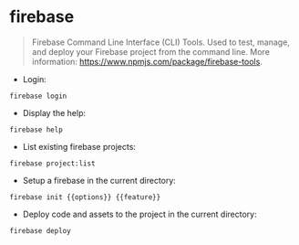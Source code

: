 # firebase

> Firebase Command Line Interface (CLI) Tools.
> Used to test, manage, and deploy your Firebase project from the command line. More information: <https://www.npmjs.com/package/firebase-tools>.

- Login:

`firebase login`

- Display the help:

`firebase help`

- List existing firebase projects:

`firebase project:list`

- Setup a firebase in the current directory:

`firebase init {{options}} {{feature}}`

- Deploy code and assets to the project in the current directory:

`firebase deploy`
